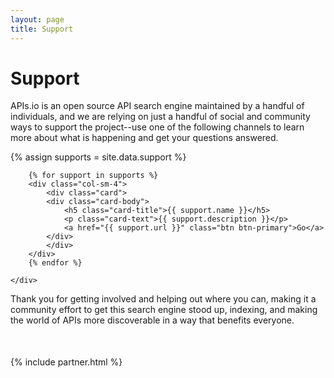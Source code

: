 ```yaml
---
layout: page
title: Support
---
```


# Support
APIs.io is an open source API search engine maintained by a handful of individuals, and we are relying on just a handful of social and community ways to support the project--use one of the following channels to learn more about what is happening and get your questions answered. 

{% assign supports = site.data.support %}
<div class="container">
    <div class="row">

        {% for support in supports %}
        <div class="col-sm-4">
            <div class="card">
            <div class="card-body">
                <h5 class="card-title">{{ support.name }}</h5>
                <p class="card-text">{{ support.description }}</p>
                <a href="{{ support.url }}" class="btn btn-primary">Go</a>
            </div>
            </div>
        </div>    
        {% endfor %}

    </div>
</div>


Thank you for getting involved and helping out where you can, making it a community effort to get this search engine stood up, indexing, and making the world of APIs more discoverable in a way that benefits everyone.
<div class="container text-center" style="width: 75%;margin-top:50px;">
    {% include partner.html %} 
</div>